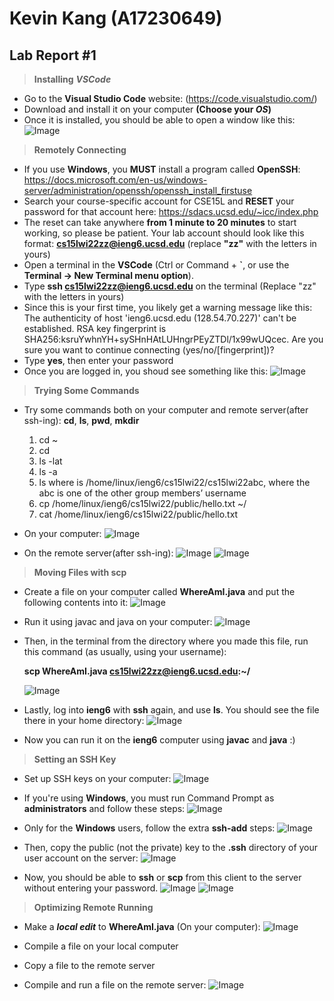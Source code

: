 **Kevin Kang (A17230649)**
==========================
**Lab Report #1**
--------------------------
> **Installing** ***VSCode***
* Go to the **Visual Studio Code** website: (https://code.visualstudio.com/)
* Download and install it on your computer **(Choose your *OS*)**
* Once it is installed, you should be able to open a window like this: 
![Image](1.jpg)

> **Remotely Connecting**
* If you use **Windows**, you **MUST** install a program called **OpenSSH**: https://docs.microsoft.com/en-us/windows-server/administration/openssh/openssh_install_firstuse
* Search your course-specific account for CSE15L and **RESET** your password for that account here: https://sdacs.ucsd.edu/~icc/index.php
* The reset can take anywhere **from 1 minute to 20 minutes** to start working, so please be patient. Your lab account should look like this format: **cs15lwi22zz@ieng6.ucsd.edu** (replace **"zz"** with the letters in yours)
* Open a terminal in the **VSCode** (Ctrl or Command + **`**, or use the **Terminal → New Terminal menu option**).
* Type **ssh cs15lwi22zz@ieng6.ucsd.edu** on the terminal (Replace "zz" with the letters in yours)
* Since this is your first time, you likely get a warning message like this: 
The authenticity of host 'ieng6.ucsd.edu (128.54.70.227)' can't be established.
RSA key fingerprint is SHA256:ksruYwhnYH+sySHnHAtLUHngrPEyZTDl/1x99wUQcec.
Are you sure you want to continue connecting (yes/no/[fingerprint])?
* Type **yes**, then enter your password
* Once you are logged in, you shoud see something like this:
![Image](2.jpg)

> **Trying Some Commands**
* Try some commands both on your computer and remote server(after ssh-ing): **cd**, **ls**, **pwd**, **mkdir**
  1. cd ~
  2. cd
  3. ls -lat
  4. ls -a
  5. ls <directory> where <directory> is /home/linux/ieng6/cs15lwi22/cs15lwi22abc, where the abc is one of the other group members’ username
  6. cp /home/linux/ieng6/cs15lwi22/public/hello.txt ~/
  7. cat /home/linux/ieng6/cs15lwi22/public/hello.txt
* On your computer:
![Image](3.jpg)

* On the remote server(after ssh-ing):
![Image](4.jpg)
![Image](5.jpg)

> **Moving Files with scp**
* Create a file on your computer called **WhereAmI.java** and put the following contents into it:
![Image](6.jpg)
  
* Run it using javac and java on your computer:
![Image](7.jpg)
  
* Then, in the terminal from the directory where you made this file, run this command (as usually, using your username): 

  **scp WhereAmI.java cs15lwi22zz@ieng6.ucsd.edu:~/**
  
  ![Image](8.jpg)

* Lastly, log into **ieng6** with **ssh** again, and use **ls**. You should see the file there in your home directory:
![Image](9.jpg)

* Now you can run it on the **ieng6** computer using **javac** and **java** :)  
>**Setting an SSH Key**
* Set up SSH keys on your computer:
![Image](10.jpg)
  
* If you're using **Windows**, you must run Command Prompt as **administrators** and follow these steps:
![Image](11.jpg)

* Only for the **Windows** users, follow the extra **ssh-add** steps:
![Image](12.jpg)
  
* Then, copy the public (not the private) key to the **.ssh** directory of your user account on the server:
![Image](13.jpg)

* Now, you should be able to **ssh** or **scp** from this client to the server without entering your password.
![Image](14.jpg)
![Image](15.jpg)

>**Optimizing Remote Running**
* Make a ***local edit*** to **WhereAmI.java** (On your computer):
![Image](18.jpg)

* Compile a file on your local computer
* Copy a file to the remote server
* Compile and run a file on the remote server:
![Image](17.jpg)

